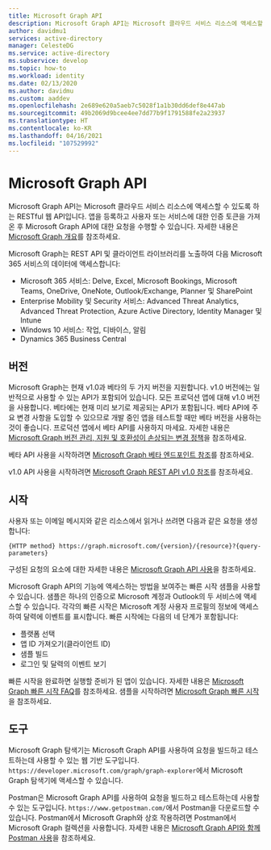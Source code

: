 ```yaml
---
title: Microsoft Graph API
description: Microsoft Graph API는 Microsoft 클라우드 서비스 리소스에 액세스할 수 있도록 하는 RESTful 웹 API입니다.
author: davidmu1
services: active-directory
manager: CelesteDG
ms.service: active-directory
ms.subservice: develop
ms.topic: how-to
ms.workload: identity
ms.date: 02/13/2020
ms.author: davidmu
ms.custom: aaddev
ms.openlocfilehash: 2e689e620a5aeb7c5028f1a1b30dd6def8e447ab
ms.sourcegitcommit: 49b2069d9bcee4ee7dd77b9f1791588fe2a23937
ms.translationtype: HT
ms.contentlocale: ko-KR
ms.lasthandoff: 04/16/2021
ms.locfileid: "107529992"
---
```

# <a name="microsoft-graph-api"></a>Microsoft Graph API

Microsoft Graph API는 Microsoft 클라우드 서비스 리소스에 액세스할 수 있도록 하는 RESTful 웹 API입니다. 앱을 등록하고 사용자 또는 서비스에 대한 인증 토큰을 가져온 후 Microsoft Graph API에 대한 요청을 수행할 수 있습니다. 자세한 내용은 [Microsoft Graph 개요](/graph/overview)를 참조하세요.

Microsoft Graph는 REST API 및 클라이언트 라이브러리를 노출하여 다음 Microsoft 365 서비스의 데이터에 액세스합니다:
- Microsoft 365 서비스: Delve, Excel, Microsoft Bookings, Microsoft Teams, OneDrive, OneNote, Outlook/Exchange, Planner 및 SharePoint
- Enterprise Mobility 및 Security 서비스: Advanced Threat Analytics, Advanced Threat Protection, Azure Active Directory, Identity Manager 및 Intune
- Windows 10 서비스: 작업, 디바이스, 알림
- Dynamics 365 Business Central

## <a name="versions"></a>버전

Microsoft Graph는 현재 v1.0과 베타의 두 가지 버전을 지원합니다. v1.0 버전에는 일반적으로 사용할 수 있는 API가 포함되어 있습니다. 모든 프로덕션 앱에 대해 v1.0 버전을 사용합니다. 베타에는 현재 미리 보기로 제공되는 API가 포함됩니다. 베타 API에 주요 변경 사항을 도입할 수 있으므로 개발 중인 앱을 테스트할 때만 베타 버전을 사용하는 것이 좋습니다. 프로덕션 앱에서 베타 API를 사용하지 마세요. 자세한 내용은 [Microsoft Graph 버전 관리, 지원 및 호환성이 손상되는 변경 정책](/graph/versioning-and-support)을 참조하세요.

베타 API 사용을 시작하려면 [Microsoft Graph 베타 엔드포인트 참조](/graph/api/overview?view=graph-rest-beta&preserve-view=true)를 참조하세요.

v1.0 API 사용을 시작하려면 [Microsoft Graph REST API v1.0 참조](/graph/api/overview?view=graph-rest-1.0&preserve-view=true)를 참조하세요.

## <a name="get-started"></a>시작

사용자 또는 이메일 메시지와 같은 리소스에서 읽거나 쓰려면 다음과 같은 요청을 생성합니다:

`{HTTP method} https://graph.microsoft.com/{version}/{resource}?{query-parameters}`

구성된 요청의 요소에 대한 자세한 내용은 [Microsoft Graph API 사용](/graph/use-the-api)을 참조하세요.

Microsoft Graph API의 기능에 액세스하는 방법을 보여주는 빠른 시작 샘플을 사용할 수 있습니다. 샘플은 하나의 인증으로 Microsoft 계정과 Outlook의 두 서비스에 액세스할 수 있습니다. 각각의 빠른 시작은 Microsoft 계정 사용자 프로필의 정보에 액세스하여 달력에 이벤트를 표시합니다.
빠른 시작에는 다음의 네 단계가 포함됩니다:
- 플랫폼 선택
- 앱 ID 가져오기(클라이언트 ID)
- 샘플 빌드
- 로그인 및 달력의 이벤트 보기

빠른 시작을 완료하면 실행할 준비가 된 앱이 있습니다. 자세한 내용은 [Microsoft Graph 빠른 시작 FAQ](/graph/quick-start-faq)를 참조하세요. 샘플을 시작하려면 [Microsoft Graph 빠른 시작](https://developer.microsoft.com/graph/quick-start)을 참조하세요.

## <a name="tools"></a>도구

Microsoft Graph 탐색기는 Microsoft Graph API를 사용하여 요청을 빌드하고 테스트하는데 사용할 수 있는 웹 기반 도구입니다. `https://developer.microsoft.com/graph/graph-explorer`에서 Microsoft Graph 탐색기에 액세스할 수 있습니다.

Postman은 Microsoft Graph API를 사용하여 요청을 빌드하고 테스트하는데 사용할 수 있는 도구입니다. `https://www.getpostman.com/`에서 Postman을 다운로드할 수 있습니다. Postman에서 Microsoft Graph와 상호 작용하려면 Postman에서 Microsoft Graph 컬렉션을 사용합니다. 자세한 내용은 [Microsoft Graph API와 함께 Postman 사용](/graph/use-postman)을 참조하세요.
